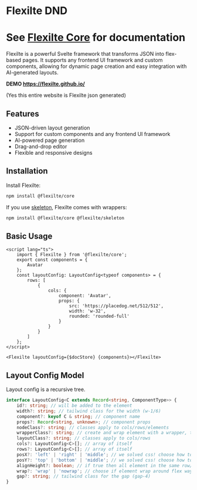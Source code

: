 # Flexilte DND

# See [Flexilte Core](https://www.npmjs.com/package/@flexilte/core) for documentation

Flexilte is a powerful Svelte framework that transforms JSON into flex-based pages. It supports any frontend UI framework and custom components, allowing for dynamic page creation and easy integration with AI-generated layouts.

**DEMO https://flexilte.github.io/**

(Yes this entire website is Flexilte json generated)

## Features

- JSON-driven layout generation
- Support for custom components and any frontend UI framework
- AI-powered page generation
- Drag-and-drop editor
- Flexible and responsive designs

## Installation

Install Flexilte:

```bash
npm install @flexilte/core
```

If you use [skeleton](https://github.com/skeletonlabs/skeleton), Flexilte comes with wrappers:

```bash
npm install @flexilte/core @flexilte/skeleton
```

## Basic Usage

```svelte
<script lang="ts">
	import { Flexilte } from '@flexilte/core';
	export const components = {
		Avatar
	};
	const layoutConfig: LayoutConfig<typeof components> = {
		rows: [
			{
				cols: {
					component: 'Avatar',
					props: {
						src: 'https://placedog.net/512/512',
						width: 'w-32',
						rounded: 'rounded-full'
					}
				}
			}
		]
	};
</script>

<Flexilte layoutConfig={$docStore} {components}></Flexilte>
```

## Layout Config Model

Layout config is a recursive tree.

```ts
interface LayoutConfig<C extends Record<string, ComponentType>> {
	id?: string; // will be added to the element
	width?: string; // tailwind class for the width (w-1/6)
	component?: keyof C & string; // component name
	props?: Record<string, unknown>; // component props
	nodeClass?: string; // classes apply to cols/rows/elements
	wrapperClass?: string; // create and wrap element with a wrapper, this is a short hand for components that doesn't like flex box
	layoutClass?: string; // classes apply to cols/rows
	cols?: LayoutConfig<C>[]; // array of itself
	rows?: LayoutConfig<C>[]; // array of itself
	posX?: 'left' | 'right' | 'middle'; // we solved css! choose how to position your element horizontally
	posY?: 'top' | 'bottom' | 'middle'; // we solved css! choose how to position your element vertically
	alignHeight?: boolean; // if true then all element in the same row/col will align at the bottom
	wrap?: 'wrap' | 'nowrap'; // choose if element wrap around flex way
	gap?: string; // tailwind class for the gap (gap-4)
}
```
